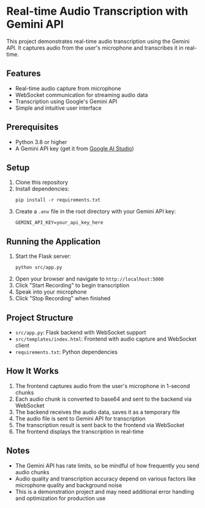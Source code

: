 # Real-time Audio Transcription with Gemini API

This project demonstrates real-time audio transcription using the Gemini API. It captures audio from the user's microphone and transcribes it in real-time.

## Features

- Real-time audio capture from microphone
- WebSocket communication for streaming audio data
- Transcription using Google's Gemini API
- Simple and intuitive user interface

## Prerequisites

- Python 3.8 or higher
- A Gemini API key (get it from [Google AI Studio](https://ai.google.dev/))

## Setup

1. Clone this repository
2. Install dependencies:
   ```
   pip install -r requirements.txt
   ```
3. Create a `.env` file in the root directory with your Gemini API key:
   ```
   GEMINI_API_KEY=your_api_key_here
   ```

## Running the Application

1. Start the Flask server:
   ```
   python src/app.py
   ```
2. Open your browser and navigate to `http://localhost:5000`
3. Click "Start Recording" to begin transcription
4. Speak into your microphone
5. Click "Stop Recording" when finished

## Project Structure

- `src/app.py`: Flask backend with WebSocket support
- `src/templates/index.html`: Frontend with audio capture and WebSocket client
- `requirements.txt`: Python dependencies

## How It Works

1. The frontend captures audio from the user's microphone in 1-second chunks
2. Each audio chunk is converted to base64 and sent to the backend via WebSocket
3. The backend receives the audio data, saves it as a temporary file
4. The audio file is sent to Gemini API for transcription
5. The transcription result is sent back to the frontend via WebSocket
6. The frontend displays the transcription in real-time

## Notes

- The Gemini API has rate limits, so be mindful of how frequently you send audio chunks
- Audio quality and transcription accuracy depend on various factors like microphone quality and background noise
- This is a demonstration project and may need additional error handling and optimization for production use